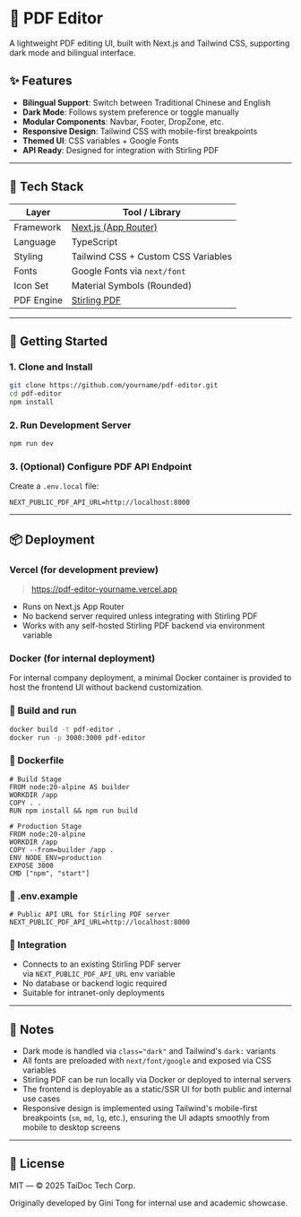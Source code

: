# 📄 PDF Editor

A lightweight PDF editing UI, built with Next.js and Tailwind CSS, supporting dark mode and bilingual interface.

## ✨ Features

- **Bilingual Support**: Switch between Traditional Chinese and English
- **Dark Mode**: Follows system preference or toggle manually
- **Modular Components**: Navbar, Footer, DropZone, etc.
- **Responsive Design**: Tailwind CSS with mobile-first breakpoints
- **Themed UI**: CSS variables + Google Fonts
- **API Ready**: Designed for integration with Stirling PDF

---

## 🧰 Tech Stack

| **Layer**  | **Tool / Library**                                              |
| ---------- | --------------------------------------------------------------- |
| Framework  | [Next.js (App Router)](https://nextjs.org/docs/app)             |
| Language   | TypeScript                                                      |
| Styling    | Tailwind CSS + Custom CSS Variables                             |
| Fonts      | Google Fonts via `next/font`                                    |
| Icon Set   | Material Symbols (Rounded)                                      |
| PDF Engine | [Stirling PDF](https://github.com/Stirling-Tools/Stirling-PDF)  |

---

## 🚀 Getting Started

### 1. Clone and Install

```bash
git clone https://github.com/yourname/pdf-editor.git
cd pdf-editor
npm install

```

### 2. Run Development Server

```bash
npm run dev

```

### 3. (Optional) Configure PDF API Endpoint

Create a `.env.local` file:

```
NEXT_PUBLIC_PDF_API_URL=http://localhost:8000

```

---

## 📦 Deployment

### Vercel (for development preview)

> https://pdf-editor-yourname.vercel.app

- Runs on Next.js App Router
- No backend server required unless integrating with Stirling PDF
- Works with any self-hosted Stirling PDF backend via environment variable

### Docker (for internal deployment)

For internal company deployment, a minimal Docker container is provided to host the frontend UI without backend customization.

### 🐳 Build and run

```bash
docker build -t pdf-editor .
docker run -p 3000:3000 pdf-editor

```

### 📄 Dockerfile

```
# Build Stage
FROM node:20-alpine AS builder
WORKDIR /app
COPY . .
RUN npm install && npm run build

# Production Stage
FROM node:20-alpine
WORKDIR /app
COPY --from=builder /app .
ENV NODE_ENV=production
EXPOSE 3000
CMD ["npm", "start"]

```

### 📄 .env.example

```
# Public API URL for Stirling PDF server
NEXT_PUBLIC_PDF_API_URL=http://localhost:8000

```

### 🧩 Integration

- Connects to an existing Stirling PDF server via `NEXT_PUBLIC_PDF_API_URL` env variable
- No database or backend logic required
- Suitable for intranet-only deployments

---

## 📝 Notes

- Dark mode is handled via `class="dark"` and Tailwind's `dark:` variants
- All fonts are preloaded with `next/font/google` and exposed via CSS variables
- Stirling PDF can be run locally via Docker or deployed to internal servers
- The frontend is deployable as a static/SSR UI for both public and internal use cases
- Responsive design is implemented using Tailwind's mobile-first breakpoints (`sm`, `md`, `lg`, etc.), ensuring the UI adapts smoothly from mobile to desktop screens

---

## 📄 License

MIT — © 2025 TaiDoc Tech Corp.

Originally developed by Gini Tong for internal use and academic showcase.
